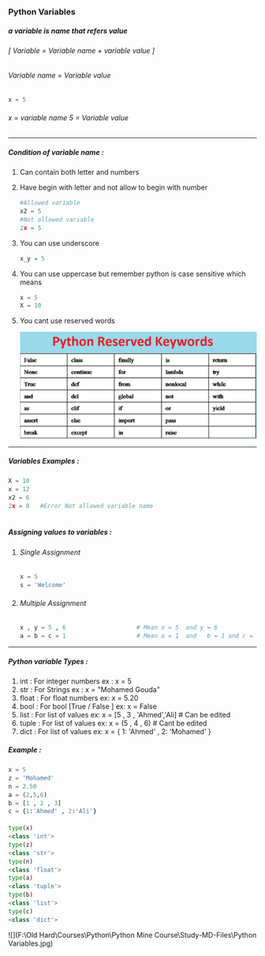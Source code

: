 ### Python Variables

##### a variable is name that refers value 

###### [ Variable = Variable name + variable value ]

###### Variable name = Variable value

```python
x = 5
```

###### x = variable name     5 = Variable value

----------------------------------------------------------------------------------------------------------------------------------

##### Condition of variable name :

1. Can contain both letter and numbers

2. Have begin with letter and not allow to begin with number 

   ```python
   #Allowed variable
   x2 = 5
   #Not allowed variable
   2x = 5
   ```

3. You can use underscore 

   ```python
   x_y = 5
   ```

   

4. You can use uppercase but remember python is case sensitive which means  

   ```python
   x = 5
   X = 10
   ```

   

5. You cant use reserved words

   ![](resvered-words-in-python.png)

------------------------------------------------------------------------------------------------------------------------------------------------------------

##### Variables Examples :

```python
X = 10
x = 12
x2 = 6
2x = 8   #Error Not allowed variable name
 
```

##### Assigning values to variables :

1. ###### Single Assignment

   ```python
   x = 5
   s = 'Welcome'
   ```

   

2. ###### Multiple Assignment

   ```python
   x , y = 5 , 6					# Mean x = 5  and y = 6
   a = b = c = 1					# Mean a = 1  and   b = 1 and c = 1
   ```

--------------------------------------------------------------------------------------------------------------------------------------------------

##### Python variable Types :

1. int 	: For integer numbers                                      ex :          x = 5
2. str     : For Strings                                                        ex :          x = "Mohamed Gouda"
3. float  : For float numbers                                           ex:           x = 5.20
4. bool  : For bool [True / False ]                                   ex:            x = False
5. list     : For list of values                                              ex:            x = [5 , 3 , 'Ahmed','Ali]      # Can be edited
6. tuple : For list of values                                              ex:            x = (5 , 4 , 6)      # Cant be edited
7. dict    : For list of values                                              ex:            x = { 1: 'Ahmed' , 2: 'Mohamed' }

##### Example :

```python
x = 5
z = 'Mohamed'
n = 2.50
a = (2,5,6)
b = [1 , 2 , 3]
c = {1:'Ahmed' , 2:'Ali'}

type(x)
<class 'int'>
type(z)
<class 'str'>
type(n)
<class 'float'>
type(a)
<class 'tuple'>
type(b)
<class 'list'>
type(c)
<class 'dict'>
```

![](F:\Old Hard\Courses\Python\Python Mine Course\Study-MD-Files\Python Variables.jpg)
